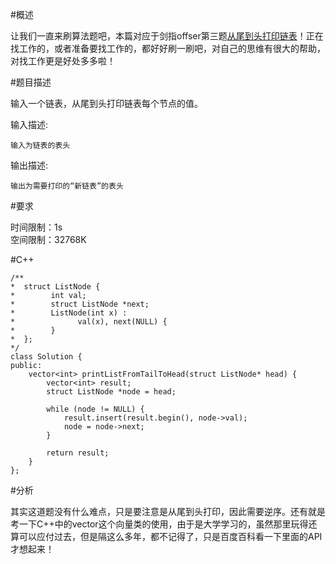 #概述

让我们一直来刷算法题吧，本篇对应于剑指offser第三题[从尾到头打印链表](http://www.nowcoder.com/practice/d0267f7f55b3412ba93bd35cfa8e8035?tpId=13&tqId=11156&rp=1&ru=/ta/coding-interviews&qru=/ta/coding-interviews/question-ranking)！正在找工作的，或者准备要找工作的，都好好刷一刷吧，对自己的思维有很大的帮助，对找工作更是好处多多啦！

#题目描述

输入一个链表，从尾到头打印链表每个节点的值。 

输入描述:

```
输入为链表的表头
```

输出描述:

```
输出为需要打印的“新链表”的表头
```

#要求

时间限制：1s  
空间限制：32768K

#C++

```
/**
*  struct ListNode {
*        int val;
*        struct ListNode *next;
*        ListNode(int x) :
*              val(x), next(NULL) {
*        }
*  };
*/
class Solution {
public:
    vector<int> printListFromTailToHead(struct ListNode* head) {
        vector<int> result;
        struct ListNode *node = head;
        
        while (node != NULL) {
            result.insert(result.begin(), node->val);
            node = node->next;
        }
        
        return result;
    }
};
```

#分析

其实这道题没有什么难点，只是要注意是从尾到头打印，因此需要逆序。还有就是考一下C++中的vector这个向量类的使用，由于是大学学习的，虽然那里玩得还算可以应付过去，但是隔这么多年，都不记得了，只是百度百科看一下里面的API才想起来！